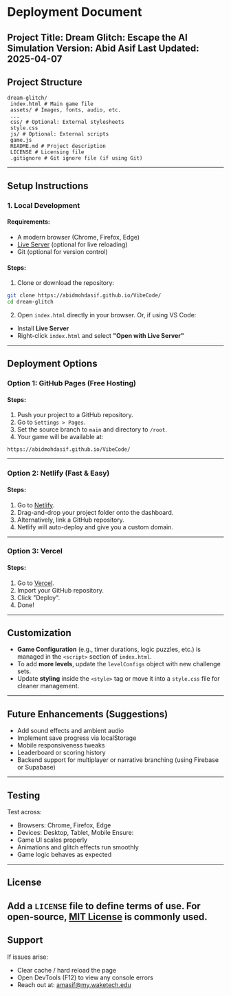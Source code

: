 # Deployment Document
**Project Title:** Dream Glitch: Escape the AI Simulation
**Version:** Abid Asif
**Last Updated:** 2025-04-07
---
## Project Structure
```
dream-glitch/
 index.html # Main game file
 assets/ # Images, fonts, audio, etc.
 ...
 css/ # Optional: External stylesheets
 style.css
 js/ # Optional: External scripts
 game.js
 README.md # Project description
 LICENSE # Licensing file
 .gitignore # Git ignore file (if using Git)
```
---
## Setup Instructions
### 1. **Local Development**
#### Requirements:
- A modern browser (Chrome, Firefox, Edge)
- [Live
Server](https://marketplace.visualstudio.com/items?itemName=ritwickdey.LiveServer)
(optional for live reloading)
- Git (optional for version control)
#### Steps:
1. Clone or download the repository:
 ```bash
 git clone https://abidmohdasif.github.io/VibeCode/
 cd dream-glitch
 ```
2. Open `index.html` directly in your browser.
 Or, if using VS Code:
 - Install **Live Server**
 - Right-click `index.html` and select **"Open with Live Server"**
---
## Deployment Options
### Option 1: **GitHub Pages (Free Hosting)**
#### Steps:
1. Push your project to a GitHub repository.
2. Go to `Settings > Pages`.
3. Set the source branch to `main` and directory to `/root`.
4. Your game will be available at:
 ```
 https://abidmohdasif.github.io/VibeCode/
 ```
---
### Option 2: **Netlify (Fast & Easy)**
#### Steps:
1. Go to [Netlify](https://netlify.com).
2. Drag-and-drop your project folder onto the dashboard.
3. Alternatively, link a GitHub repository.
4. Netlify will auto-deploy and give you a custom domain.
---
### Option 3: **Vercel**
#### Steps:
1. Go to [Vercel](https://vercel.com).
2. Import your GitHub repository.
3. Click "Deploy".
4. Done!
---
## Customization
- **Game Configuration** (e.g., timer durations, logic puzzles, etc.) is managed in the
`<script>` section of `index.html`.
- To add **more levels**, update the `levelConfigs` object with new challenge sets.
- Update **styling** inside the `<style>` tag or move it into a `style.css` file for
cleaner management.
---
## Future Enhancements (Suggestions)
- Add sound effects and ambient audio
- Implement save progress via localStorage
- Mobile responsiveness tweaks
- Leaderboard or scoring history
- Backend support for multiplayer or narrative branching (using Firebase or Supabase)
---
## Testing
Test across:
- Browsers: Chrome, Firefox, Edge
- Devices: Desktop, Tablet, Mobile
Ensure:
- Game UI scales properly
- Animations and glitch effects run smoothly
- Game logic behaves as expected
---
## License
Add a `LICENSE` file to define terms of use. For open-source, [MIT
License](https://choosealicense.com/licenses/mit/) is commonly used.
---
## Support
If issues arise:
- Clear cache / hard reload the page
- Open DevTools (F12) to view any console errors
- Reach out at: amasif@my.waketech.edu